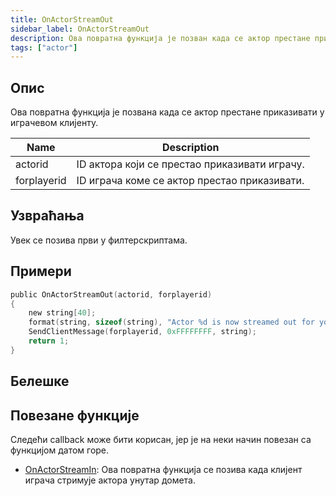 ```yaml
---
title: OnActorStreamOut
sidebar_label: OnActorStreamOut
description: Ова повратна функција је позван када се актор престане приказивати у играчевом клијенту.
tags: ["actor"]
---
```


<VersionWarnSR name='повратна функција' version='SA-MP 0.3.7' />

## Опис

Ова повратна функција је позвана када се актор престане приказивати у играчевом клијенту.

| Name        | Description                                   |
| ----------- | --------------------------------------------- |
| actorid     | ID актора који се престао приказивати играчу. |
| forplayerid | ID играча коме се актор престао приказивати.  |

## Узвраћања

Увек се позива први у филтерскриптама.

## Примери

```c
public OnActorStreamOut(actorid, forplayerid)
{
    new string[40];
    format(string, sizeof(string), "Actor %d is now streamed out for you.", actorid);
    SendClientMessage(forplayerid, 0xFFFFFFFF, string);
    return 1;
}
```

## Белешке

<TipNPCCallbacksSR />

## Повезане функције

Следећи callback може бити корисан, јер је на неки начин повезан са функцијом датом горе.

- [OnActorStreamIn](OnActorStreamIn): Ова повратна функција се позива када клијент играча стримује актора унутар домета.
